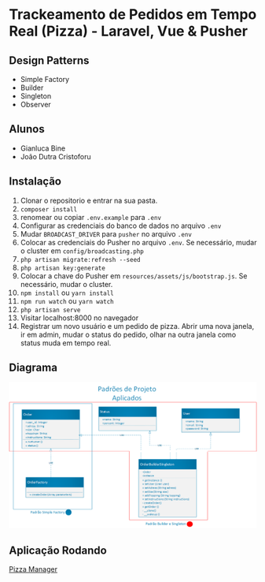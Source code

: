 # Trackeamento de Pedidos em Tempo Real (Pizza) - Laravel, Vue & Pusher

## Design Patterns
- Simple Factory
- Builder
- Singleton
- Observer

## Alunos
- Gianluca Bine
- João Dutra Cristoforu

## Instalação

1. Clonar o repositorio e entrar na sua pasta.
1. `composer install`
1. renomear ou copiar `.env.example` para `.env`
1. Configurar as credenciais do banco de dados no arquivo `.env`
1. Mudar `BROADCAST_DRIVER` para `pusher` no arquivo `.env`
1. Colocar as credenciais do Pusher no arquivo `.env`. Se necessário, mudar o cluster em `config/broadcasting.php`
1. `php artisan migrate:refresh --seed`
1. `php artisan key:generate`
1. Colocar a chave do Pusher em `resources/assets/js/bootstrap.js`. Se necessário, mudar o cluster.
1. `npm install` ou `yarn install`
1. `npm run watch` ou `yarn watch`
1. `php artisan serve`
1. Visitar localhost:8000 no navegador
1. Registrar um novo usuário e um pedido de pizza. Abrir uma nova janela, ir em admin, mudar o status do pedido, olhar na outra janela como status muda em tempo real.

## Diagrama

![alt text](https://github.com/Pr3d4dor/pizza-manager-realtime/blob/master/images/Desenho1.png)

## Aplicação Rodando

[Pizza Manager](https://pizza-manager-realtime.herokuapp.com)

